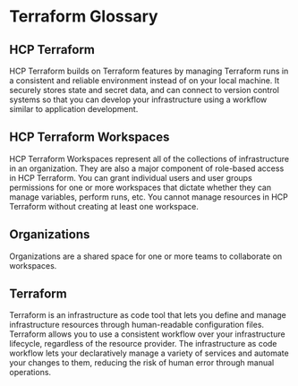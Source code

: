 # Terraform Glossary

## HCP Terraform
HCP Terraform builds on Terraform features by managing Terraform runs in a consistent and reliable environment instead of on your local machine.  It securely stores state and secret data, and can connect to version control systems so that you can develop your infrastructure using a workflow similar to application development.

## HCP Terraform Workspaces
HCP Terraform Workspaces represent all of the collections of infrastructure in an organization.  They are also a major component of role-based access in HCP Terraform.  You can grant individual users and user groups permissions for one or more workspaces that dictate whether they can manage variables, perform runs, etc.  You cannot manage resources in HCP Terraform without creating at least one workspace.

## Organizations
Organizations are a shared space for one or more teams to collaborate on workspaces.

## Terraform
Terraform is an infrastructure as code tool that lets you define and manage infrastructure resources through human-readable configuration files.  Terraform allows you to use a consistent workflow over your infrastructure lifecycle, regardless of the resource provider.  The infrastructure as code workflow lets your declaratively manage a variety of services and automate your changes to them, reducing the risk of human error through manual operations.
